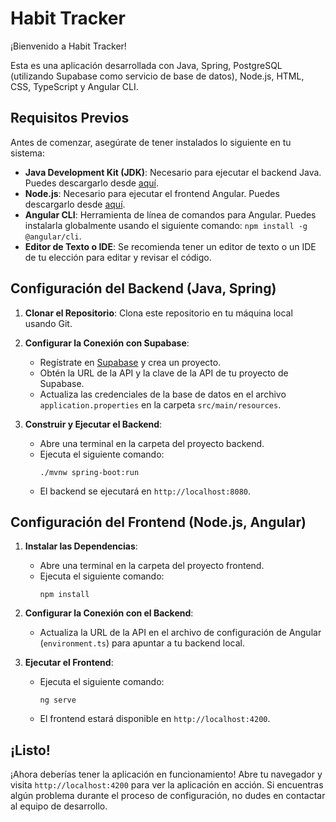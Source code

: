 # Habit Tracker

¡Bienvenido a Habit Tracker!

Esta es una aplicación desarrollada con Java, Spring, PostgreSQL (utilizando Supabase como servicio de base de datos), Node.js, HTML, CSS, TypeScript y Angular CLI.

## Requisitos Previos

Antes de comenzar, asegúrate de tener instalados lo siguiente en tu sistema:

- **Java Development Kit (JDK)**: Necesario para ejecutar el backend Java. Puedes descargarlo desde [aquí](https://www.oracle.com/es/java/technologies/downloads/#java21).
- **Node.js**: Necesario para ejecutar el frontend Angular. Puedes descargarlo desde [aquí](https://nodejs.org/).
- **Angular CLI**: Herramienta de línea de comandos para Angular. Puedes instalarla globalmente usando el siguiente comando: `npm install -g @angular/cli`.
- **Editor de Texto o IDE**: Se recomienda tener un editor de texto o un IDE de tu elección para editar y revisar el código.

## Configuración del Backend (Java, Spring)

1. **Clonar el Repositorio**:
   Clona este repositorio en tu máquina local usando Git.

2. **Configurar la Conexión con Supabase**:
   - Regístrate en [Supabase](https://supabase.io/) y crea un proyecto.
   - Obtén la URL de la API y la clave de la API de tu proyecto de Supabase.
   - Actualiza las credenciales de la base de datos en el archivo `application.properties` en la carpeta `src/main/resources`.

3. **Construir y Ejecutar el Backend**:
   - Abre una terminal en la carpeta del proyecto backend.
   - Ejecuta el siguiente comando:
     ```
     ./mvnw spring-boot:run
     ```
   - El backend se ejecutará en `http://localhost:8080`.

## Configuración del Frontend (Node.js, Angular)

1. **Instalar las Dependencias**:
   - Abre una terminal en la carpeta del proyecto frontend.
   - Ejecuta el siguiente comando:
     ```
     npm install
     ```

2. **Configurar la Conexión con el Backend**:
   - Actualiza la URL de la API en el archivo de configuración de Angular (`environment.ts`) para apuntar a tu backend local.

3. **Ejecutar el Frontend**:
   - Ejecuta el siguiente comando:
     ```
     ng serve
     ```
   - El frontend estará disponible en `http://localhost:4200`.

## ¡Listo!

¡Ahora deberías tener la aplicación en funcionamiento! Abre tu navegador y visita `http://localhost:4200` para ver la aplicación en acción. Si encuentras algún problema durante el proceso de configuración, no dudes en contactar al equipo de desarrollo.
